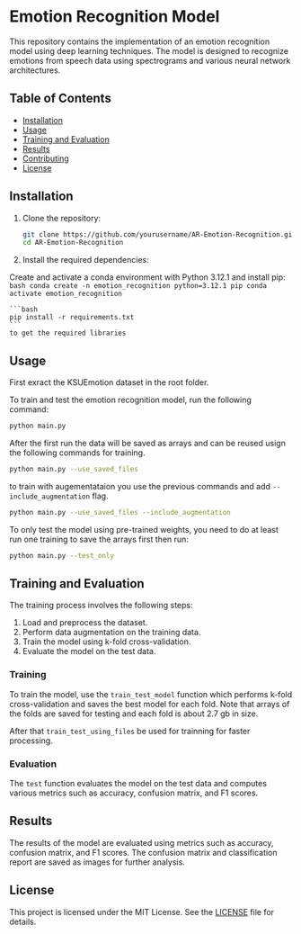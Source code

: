 # Emotion Recognition Model


This repository contains the implementation of an emotion recognition model using deep learning techniques. The model is designed to recognize emotions from speech data using spectrograms and various neural network architectures.

## Table of Contents
- [Installation](#installation)
- [Usage](#usage)
- [Training and Evaluation](#training-and-evaluation)
- [Results](#results)
- [Contributing](#contributing)
- [License](#license)

## Installation

1. Clone the repository:
    ```bash
    git clone https://github.com/yourusername/AR-Emotion-Recognition.git
    cd AR-Emotion-Recognition
    ```

2. Install the required dependencies:

Create and activate a conda environment with Python 3.12.1 and install pip:
    ```bash
    conda create -n emotion_recognition python=3.12.1 pip
    conda activate emotion_recognition
    ```

    ```bash
    pip install -r requirements.txt
    ```
    to get the required libraries

## Usage
First exract the KSUEmotion dataset in the root folder.

To train and test the emotion recognition model, run the following command:
```bash
python main.py 
```
After the first run the data will be saved as arrays and can be reused usign the following commands for training.

```bash
python main.py --use_saved_files
```
to train with augementataion you use the previous commands and add `--include_augmentation` flag.

```bash
python main.py --use_saved_files --include_augmentation
```


To only test the model using pre-trained weights, you need to do at least run one training to save the arrays first then run:
```bash
python main.py --test_only
```

## Training and Evaluation

The training process involves the following steps:
1. Load and preprocess the dataset.
2. Perform data augmentation on the training data.
3. Train the model using k-fold cross-validation.
4. Evaluate the model on the test data.

### Training

To train the model, use the `train_test_model` function which performs k-fold cross-validation and saves the best model for each fold. Note that arrays of the folds are saved for testing and each fold is about 2.7 gb in size.

After that `train_test_using_files` be used for trainning for faster processing. 

### Evaluation

The `test` function evaluates the model on the test data and computes various metrics such as accuracy, confusion matrix, and F1 scores.

## Results

The results of the model are evaluated using metrics such as accuracy, confusion matrix, and F1 scores. The confusion matrix and classification report are saved as images for further analysis.



## License

This project is licensed under the MIT License. See the [LICENSE](LICENSE) file for details.